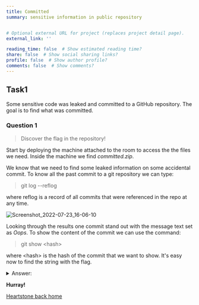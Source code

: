 ```yaml
---
title: Committed
summary: sensitive information in public repository


# Optional external URL for project (replaces project detail page).
external_link: ''

reading_time: false  # Show estimated reading time?
share: false  # Show social sharing links?
profile: false  # Show author profile?
comments: false  # Show comments?
---
```

## Task1

Some sensitive code was leaked and committed to a GitHub repository. The goal is to find what was committed.

### Question 1
> Discover the flag in the repository!

Start by deploying the machine attached to the room to access the the files we need. Inside the machine we find *committed.zip*. 

We know that we need to find some leaked information on some accidental commit. To know all the past commit to a git repository we can type:

> git log --reflog

where reflog is a record of all commits that were referenced in the repo at any time.

![Screenshot_2022-07-23_16-06-10](https://user-images.githubusercontent.com/70201797/180622496-e3981949-7483-40ec-a1a2-27152d6d2b97.png)

Looking through the results one commit stand out with the message text set as *Oops*. To show the content of the commit we can use the command:

> git show \<hash\>

where \<hash\> is the hash of the commit that we want to show. It's easy now to find the string with the flag.

<details>
  <summary>Answer:</summary>
  <p>
	flag{a489a9dbf8eb9d37c6e0cc1a92cda17b}
  </p>
</details>



**Hurray!**

[Heartstone back home](https://matteogreek.github.io/)